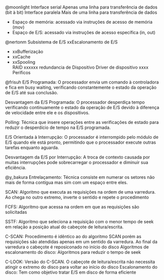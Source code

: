 @moonlight
Interface serial
	Apenas uma linha para transferência de dados (bit à bit)
Interface paralela
	Mais de uma linha para transferência de dados
- Espaço de memória: acessado via instruções de acesso de memória (mov)
- Espaço de E/S: acessado via instruções de acesso específica (in, out)

@nertonm
Subsistema de E/S xxEscalonamento de E/S
- xxBufferização
- xxCache
- xxSpooling  
RAID xxxxxx redundancia de Dispositivo
Driver de dispositivo xxxx Perificos

@frisuh
E/S Programada: O processador envia um comando à controladora e fica em busy waiting, verificando constantemente o estado da operação de E/S até sua conclusão.

Desvantagem da E/S Programada: O processador desperdiça tempo verificando continuamente o estado da operação de E/S devido à diferença de velocidade entre ele e os dispositivos.

Polling: Técnica que insere operações entre as verificações de estado para reduzir o desperdício de tempo na E/S programada.

E/S Orientada à Interrupção: O processador é interrompido pelo módulo de E/S quando ele está pronto, permitindo que o processador execute outras tarefas enquanto aguarda.

Desvantagem da E/S por Interrupção: A troca de contexto causada por muitas interrupções pode sobrecarregar o processador e diminuir sua eficiência.

@y_bakura
Entrelaçamento: Técnica consiste em numerar os setores não mais de forma contígua mas sim com um espaço entre eles.

SCAN: Algoritmo que executa as requisições na ordem de uma varredura. Ao chega no outro extremo, inverte o sentido e repete o procedimento

FCFS: Algoritmo que acessa na ordem em que as requisições são solicitadas

SSTF: Algoritmo que seleciona a requisição com o menor tempo de seek em relação a posição atual do cabeçote de leitura/escrita.

C-SCAN: Procedimento é idêntico ao do algoritmo SCAN porém as requisições são atendidas apenas em um sentido da varredura. Ao final da varredura o cabeçote é reposiconado no início do disco Algoritmos de escalonamento do disco: Algoritmos para reduzir o tempo de seek

C-LOOK: Versão do C-SCAN. O cabeçote de leitura/escrita não necessita atingir o extremo do disco para voltar ao início do disco Escalonamento do disco: Tem como objetivo tratar E/S em disco de forma eficiente